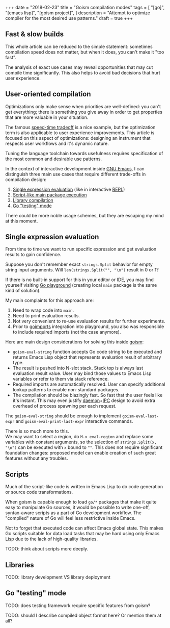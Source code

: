 +++
date = "2018-02-23"
title = "Goism compilation modes"
tags = [
    "[go]",
    "[emacs lisp]",
    "[goism project]",
]
description = "Attempt to optimize compiler for the most desired use patterns."
draft = true
+++

## Fast & slow builds

This whole article can be reduced to the simple statement: sometimes compilation
speed does not matter, but when it does, you can't make it "too fast".

The analysis of exact use cases may reveal opportunities that may cut
compile time significantly. This also helps to avoid bad decisions that hurt
user experience.

## User-oriented compilation

Optimizations only make sense when priorities are well-defined: you can't get
everything; there is something you give away in order to get properties that
are more valuable in your situation. 

The famous [speed-time tradeoff](https://en.wikipedia.org/wiki/Space%E2%80%93time_tradeoff) is a nice example, but the optimization term is also applicable to user experience improvements. This article is focused on this aspect of optimizations: designing an instrument that respects user workflows and it's dynamic nature.

Tuning the language toolchain towards usefulness requires specification of
the most common and desirable use patterns.

In the context of interactive development inside [GNU Emacs](https://www.gnu.org/software/emacs/), I can distinguish
three main use cases that require different trade-offs in compilation design:

1. [Single expression evaluation](#single-expression-evaluation) (like in interactive [REPL](https://en.wikipedia.org/wiki/Read%E2%80%93eval%E2%80%93print_loop))
2. [Script-like main package execution](#scripts)
3. [Library compilation](#libraries)
4. [Go "testing" mode](#go-testing-mode)

There could be more noble usage schemes, but they are escaping my mind at this moment.

## Single expression evaluation

From time to time we want to run specific expression and get evaluation results to gain confidence.

Suppose you don't remember exact `strings.Split` behavior for empty string input arguments.
Will `len(strings.Split("", "\n")` result in 0 or 1?

If there is no built-in support for this in your editor or IDE, 
you may find yourself visiting [Go playground](https://play.golang.org/)
(creating local `main` package is the same kind of solution).

My main complaints for this approach are:

1. Need to wrap code into `main`.
2. Need to print evaluation results.
3. Not very convenient to re-use evaluation results for further experiments.
4. Prior to [goimports](https://godoc.org/golang.org/x/tools/cmd/goimports) integration into playground, you also was responsible to include required imports (not the case anymore).

Here are main design considerations for solving this inside [goism](https://github.com/Quasilyte/goism):

* `goism-eval-string` function accepts Go code string to be executed and returns
  Emacs Lisp object that represents evaluation result of arbitrary type.
* The result is pushed into N-slot stack. Stack top is always last evaluation result value.
  User may bind those values to Emacs Lisp variables or refer to them via stack reference.
* Required imports are automatically resolved. User can specify additional lookup patterns
  to enable non-standard packages.
* The compilation should be blazingly fast. So fast that the user feels like it's instant.
  This may even justify [daemon](https://en.wikipedia.org/wiki/Daemon_(computing))+[IPC](https://en.wikipedia.org/wiki/Inter-process_communication) design to avoid extra overhead
  of process spawning per each request.

The `goism-eval-string` should be enough to implement `goism-eval-last-expr` and
`goism-eval-print-last-expr` interactive commands.

There is so much more to this.  
We may want to select a region, do `M-x eval-region` and replace some variables with
constant arguments, so the selection of `strings.Split(x, "\n")` can be executed
with `x` bound to `""`. This does not require significant foundation changes: proposed model 
can enable creation of such great features without any troubles.

## Scripts

Much of the script-like code is written in Emacs Lisp to do code generation
or source code transformations.

When goism is capable enough to load `go/*` packages that make it quite easy
to manipulate Go sources, it would be possible to write one-off, syntax-aware scripts
as a part of Go development workflow. The "compiled" nature of Go will feel
less restrictive inside Emacs.

Not to forget that executed code can affect Emacs global state.
This makes Go scripts suitable for data load tasks that may be hard using
only Emacs Lisp due to the lack of high-quality libraries.

TODO: think about scripts more deeply.

## Libraries

TODO: library development VS library deployment

## Go "testing" mode

TODO: does testing framework require specific features from goism?

TODO: should I describe compiled object format here? Or mention them at all?